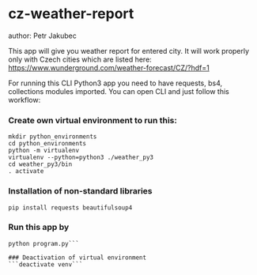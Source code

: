 # cz-weather-report
author: Petr Jakubec

This app will give you weather report for entered city. It will work properly only with Czech cities which are listed here: https://www.wunderground.com/weather-forecast/CZ/?hdf=1

For running this CLI Python3 app you need to have requests, bs4, collections modules imported. You can open CLI and just follow this workflow:

### Create own virtual environment to run this:
```
mkdir python_environments
cd python_environments
python -m virtualenv
virtualenv --python=python3 ./weather_py3
cd weather_py3/bin
. activate
```
### Installation of non-standard libraries
```pip install requests beautifulsoup4```

### Run this app by
```cd /path/to/our/program.py
python program.py```

### Deactivation of virtual environment
```deactivate venv```
